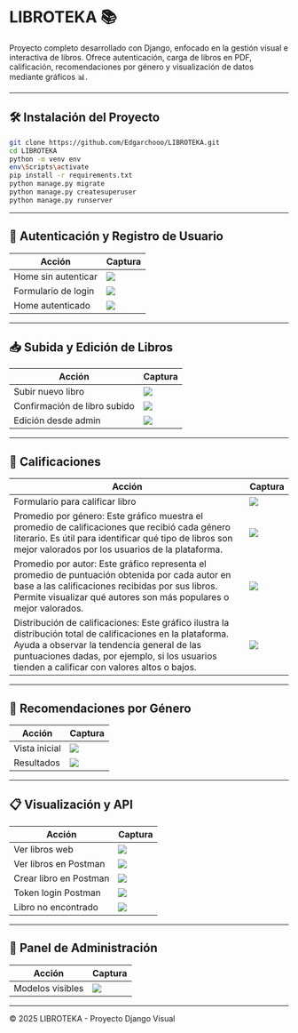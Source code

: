 
# LIBROTEKA 📚

Proyecto completo desarrollado con Django, enfocado en la gestión visual e interactiva de libros. Ofrece autenticación, carga de libros en PDF, calificación, recomendaciones por género y visualización de datos mediante gráficos 📊.

---

## 🛠 Instalación del Proyecto

```bash
git clone https://github.com/Edgarchooo/LIBROTEKA.git
cd LIBROTEKA
python -m venv env
env\Scripts\activate
pip install -r requirements.txt
python manage.py migrate
python manage.py createsuperuser
python manage.py runserver
```

---

## 🔐 Autenticación y Registro de Usuario

| Acción | Captura |
|-------|---------|
| Home sin autenticar | ![](captures/home_no_autenticado.jpg) |
| Formulario de login | ![](captures/formulario_login.jpg) |
| Home autenticado | ![](captures/home_autenticado.jpg) |

---

## 📥 Subida y Edición de Libros

| Acción | Captura |
|-------|---------|
| Subir nuevo libro | ![](captures/subir_libro_web.jpg) |
| Confirmación de libro subido | ![](captures/confirmacion_subida_libro.jpg) |
| Edición desde admin | ![](captures/admin_edicion_libro.jpg) |

---

## 🌟 Calificaciones

| Acción | Captura |
|-------|---------|
| Formulario para calificar libro | ![](captures/formulario_calificacion.jpg) |
| Promedio por género: Este gráfico muestra el promedio de calificaciones que recibió cada género literario. Es útil para identificar qué tipo de libros son mejor valorados por los usuarios de la plataforma.  | ![](captures/grafico_promedio_genero.jpg.jpg) |
| Promedio por autor: Este gráfico representa el promedio de puntuación obtenida por cada autor en base a las calificaciones recibidas por sus libros. Permite visualizar qué autores son más populares o mejor valorados. | ![](captures/grafico_promedio_autor.jpg) |
| Distribución de calificaciones: Este gráfico ilustra la distribución total de calificaciones en la plataforma. Ayuda a observar la tendencia general de las puntuaciones dadas, por ejemplo, si los usuarios tienden a calificar con valores altos o bajos. | ![](captures/grafico_distribucion.jpg) |

---

## 🧠 Recomendaciones por Género

| Acción | Captura |
|-------|---------|
| Vista inicial | ![](captures/recomendacion_genero.jpg) |
| Resultados | ![](captures/resultados_recomendaciones.jpg) |

---

## 📋 Visualización y API

| Acción | Captura |
|-------|---------|
| Ver libros web | ![](captures/lista_libros_web.jpg) |
| Ver libros en Postman | ![](captures/listar_libros_postman.jpg) |
| Crear libro en Postman | ![](captures/crear_libro_postman.jpg) |
| Token login Postman | ![](captures/login_postman.jpg) |
| Libro no encontrado | ![](captures/libro_no_encontrado.jpg) |

---

## 🔧 Panel de Administración

| Acción | Captura |
|-------|---------|
| Modelos visibles | ![](captures/panel_admin_modelos.jpg) |

---

© 2025 LIBROTEKA - Proyecto Django Visual
